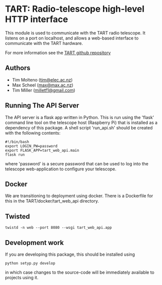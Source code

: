 # TART: Radio-telescope high-level HTTP interface

This module is used to communicate with the TART radio telescope. It listens on a port on localhost, and
allows a web-based interface to communicate with the TART hardware.

For more information see the [TART github repository](https://github.com/tmolteno/TART)

## Authors

* Tim Molteno (tim@elec.ac.nz)
* Max Scheel (max@max.ac.nz)
* Tim Miller (milletf1@gmail.com)

## Running The API Server

The API server is a flask app written in Python. This is run using the 'flask' command line tool on the telescope host (Raspberry Pi)
that is installed as a dependency of this package. A shell script 'run_api.sh' should be created with the following contents:

    #!/bin/bash
    export LOGIN_PW=password
    export FLASK_APP=tart_web_api.main
    flask run

where 'password' is a secure password that can be used to log into the telescope web-application to configure your telescope.

## Docker

We are transitioning to deployment using docker. There is a Dockerfile for this in the TART/docker/tart_web_api directory.

## Twisted

    twistd -n web --port 8080 --wsgi tart_web_api.app

## Development work
    
If you are developing this package, this should be installed using

    python setyp.py develop

in which case changes to the source-code will be immediately available to projects using it.

    
